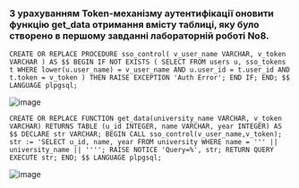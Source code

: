 ### З урахуванням Token-механізму аутентифікації оновити функцію get_data отримання вмісту таблиці, яку було створено в першому завданні лабораторній роботі No8.

`CREATE OR REPLACE PROCEDURE sso_control(
    v_user_name VARCHAR,
        v_token VARCHAR
)
AS $$
BEGIN
        IF NOT EXISTS ( SELECT FROM users u, sso_tokens t
                                        WHERE lower(u.user_name) = v_user_name
                                                AND u.user_id = t.user_id
                                                AND t.token = v_token
                                ) THEN
                RAISE EXCEPTION 'Auth Error';
        END IF;
END;
$$ LANGUAGE plpgsql;`

![image](https://user-images.githubusercontent.com/56130345/208977693-538318be-92ac-481a-ade8-3a3d0535459f.png)

`CREATE OR REPLACE FUNCTION get_data(university_name VARCHAR, v_token VARCHAR)
RETURNS TABLE (u_id INTEGER, name VARCHAR, year INTEGER) AS $$
DECLARE
	str VARCHAR;
BEGIN
	CALL sso_control(v_user_name,v_token);
	str := 'SELECT u_id, name, year FROM university WHERE name = ''' || university_name || '''';
	RAISE NOTICE 'Query=%', str;
	RETURN QUERY EXECUTE str;
END;
$$ LANGUAGE plpgsql;`

![image](https://user-images.githubusercontent.com/56130345/208978693-dece3891-7ce6-4788-ab55-fccf116da678.png)

